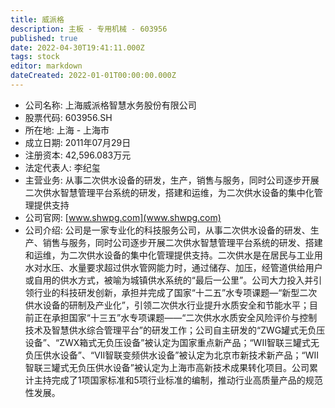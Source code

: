 ```yaml
---
title: 威派格
description: 主板 - 专用机械 - 603956
published: true
date: 2022-04-30T19:41:11.000Z
tags: stock
editor: markdown
dateCreated: 2022-01-01T00:00:00.000Z
---
```


- 公司名称: 上海威派格智慧水务股份有限公司
- 股票代码: 603956.SH
- 所在地: 上海 - 上海市
- 成立日期: 2011年07月29日
- 注册资本: 42,596.083万元
- 法定代表人: 李纪玺
- 主营业务: 从事二次供水设备的研发，生产，销售与服务，同时公司逐步开展二次供水智慧管理平台系统的研发，搭建和运维，为二次供水设备的集中化管理提供支持
- 公司官网: [www.shwpg.com](www.shwpg.com)
- 公司介绍: 公司是一家专业化的科技服务公司，从事二次供水设备的研发、生产、销售与服务，同时公司逐步开展二次供水智慧管理平台系统的研发、搭建和运维，为二次供水设备的集中化管理提供支持。二次供水是在居民与工业用水对水压、水量要求超过供水管网能力时，通过储存、加压，经管道供给用户或自用的供水方式，被喻为城镇供水系统的“最后一公里”。公司大力投入并引领行业的科技研发创新，承担并完成了国家“十二五”水专项课题—“新型二次供水设备的研制及产业化”，引领二次供水行业提升水质安全和节能水平；目前正在承担国家“十三五”水专项课题——“二次供水水质安全风险评价与控制技术及智慧供水综合管理平台”的研发工作；公司自主研发的“ZWG罐式无负压设备”、“ZWX箱式无负压设备”被认定为国家重点新产品；“WII智联三罐式无负压供水设备”、“VII智联变频供水设备”被认定为北京市新技术新产品；“WII智联三罐式无负压供水设备”被认定为上海市高新技术成果转化项目。公司累计主持完成了1项国家标准和5项行业标准的编制，推动行业高质量产品的规范性发展。



